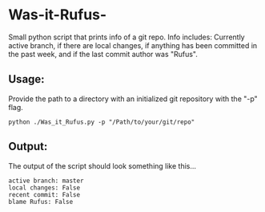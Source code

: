 # Was-it-Rufus-
Small python script that prints info of a git repo. Info includes: Currently active branch, if there are local changes, if anything has been committed in the past week, and if the last commit author was "Rufus".

## Usage:
Provide the path to a directory with an initialized git repository with the "-p" flag.
```
python ./Was_it_Rufus.py -p "/Path/to/your/git/repo"
```

## Output:
The output of the script should look something like this...
```
active branch: master
local changes: False
recent commit: False
blame Rufus: False
```


